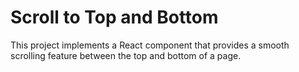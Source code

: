 # Scroll to Top and Bottom

This project implements a React component that provides a smooth scrolling feature between the top and bottom of a page.
